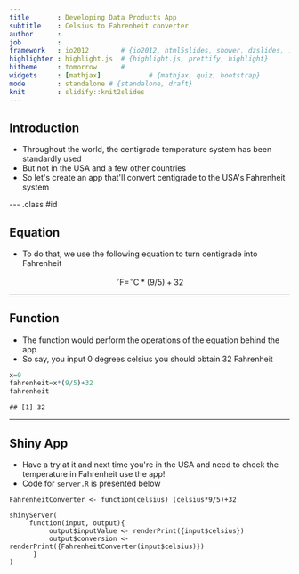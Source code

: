 ```yaml
---
title       : Developing Data Products App
subtitle    : Celsius to Fahrenheit converter
author      : 
job         : 
framework   : io2012        # {io2012, html5slides, shower, dzslides, ...}
highlighter : highlight.js  # {highlight.js, prettify, highlight}
hitheme     : tomorrow      # 
widgets     : [mathjax]            # {mathjax, quiz, bootstrap}
mode        : standalone # {standalone, draft}
knit        : slidify::knit2slides
---
```


## Introduction

 * Throughout the world, the centigrade temperature system has been standardly used
 * But not in the USA and a few other countries
 * So let's create an app that'll convert centigrade to the USA's Fahrenheit system

--- .class #id 

## Equation

 * To do that, we use the following equation to turn centigrade into Fahrenheit 
 
 $$^{\circ}\mathrm{F}=^{\circ}\mathrm{C}*(9/5)+32 $$

---

## Function

 * The function would perform the operations of the equation behind the app
 * So say, you input 0 degrees celsius you should obtain 32 Fahrenheit
 
 
 ```r
 x=0
 fahrenheit=x*(9/5)+32
 fahrenheit
 ```
 
 ```
 ## [1] 32
 ```

---

## Shiny App

 * Have a try at it and next time you're in the USA and need to check the temperature in Fahrenheit use the app!
 * Code for `server.R` is presented below

```
FahrenheitConverter <- function(celsius) (celsius*9/5)+32

shinyServer(
     function(input, output){
          output$inputValue <- renderPrint({input$celsius})
          output$conversion <- renderPrint({FahrenheitConverter(input$celsius)})
      }
)

```
